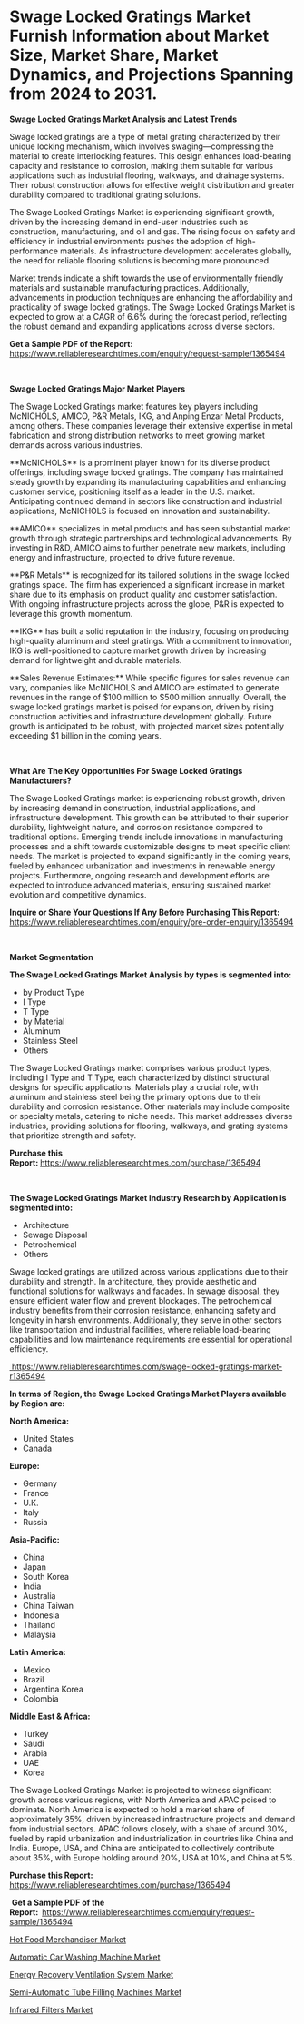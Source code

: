 <p><h1>Swage Locked Gratings Market Furnish Information about Market Size, Market Share, Market Dynamics, and Projections Spanning from 2024 to 2031.</h1></p><p><strong>Swage Locked Gratings Market Analysis and Latest Trends</strong></p>
<p><p>Swage locked gratings are a type of metal grating characterized by their unique locking mechanism, which involves swaging—compressing the material to create interlocking features. This design enhances load-bearing capacity and resistance to corrosion, making them suitable for various applications such as industrial flooring, walkways, and drainage systems. Their robust construction allows for effective weight distribution and greater durability compared to traditional grating solutions.</p><p>The Swage Locked Gratings Market is experiencing significant growth, driven by the increasing demand in end-user industries such as construction, manufacturing, and oil and gas. The rising focus on safety and efficiency in industrial environments pushes the adoption of high-performance materials. As infrastructure development accelerates globally, the need for reliable flooring solutions is becoming more pronounced. </p><p>Market trends indicate a shift towards the use of environmentally friendly materials and sustainable manufacturing practices. Additionally, advancements in production techniques are enhancing the affordability and practicality of swage locked gratings. The Swage Locked Gratings Market is expected to grow at a CAGR of 6.6% during the forecast period, reflecting the robust demand and expanding applications across diverse sectors.</p></p>
<p><strong>Get a Sample PDF of the Report:&nbsp;</strong> <a href="https://www.reliableresearchtimes.com/enquiry/request-sample/1365494?utm_campaign=1735&utm_medium=2&utm_source=Github&utm_content=ia&utm_term=29102024&utm_id=swage-locked-gratings">https://www.reliableresearchtimes.com/enquiry/request-sample/1365494</a></p>
<p>&nbsp;</p>
<p><strong>Swage Locked Gratings Major Market Players</strong></p>
<p><p>The Swage Locked Gratings market features key players including McNICHOLS, AMICO, P&R Metals, IKG, and Anping Enzar Metal Products, among others. These companies leverage their extensive expertise in metal fabrication and strong distribution networks to meet growing market demands across various industries.</p><p>**McNICHOLS** is a prominent player known for its diverse product offerings, including swage locked gratings. The company has maintained steady growth by expanding its manufacturing capabilities and enhancing customer service, positioning itself as a leader in the U.S. market. Anticipating continued demand in sectors like construction and industrial applications, McNICHOLS is focused on innovation and sustainability.</p><p>**AMICO** specializes in metal products and has seen substantial market growth through strategic partnerships and technological advancements. By investing in R&D, AMICO aims to further penetrate new markets, including energy and infrastructure, projected to drive future revenue.</p><p>**P&R Metals** is recognized for its tailored solutions in the swage locked gratings space. The firm has experienced a significant increase in market share due to its emphasis on product quality and customer satisfaction. With ongoing infrastructure projects across the globe, P&R is expected to leverage this growth momentum.</p><p>**IKG** has built a solid reputation in the industry, focusing on producing high-quality aluminum and steel gratings. With a commitment to innovation, IKG is well-positioned to capture market growth driven by increasing demand for lightweight and durable materials.</p><p>**Sales Revenue Estimates:** While specific figures for sales revenue can vary, companies like McNICHOLS and AMICO are estimated to generate revenues in the range of $100 million to $500 million annually. Overall, the swage locked gratings market is poised for expansion, driven by rising construction activities and infrastructure development globally. Future growth is anticipated to be robust, with projected market sizes potentially exceeding $1 billion in the coming years.</p></p>
<p>&nbsp;</p>
<p><strong>What Are The Key Opportunities For Swage Locked Gratings Manufacturers?</strong></p>
<p><p>The Swage Locked Gratings market is experiencing robust growth, driven by increasing demand in construction, industrial applications, and infrastructure development. This growth can be attributed to their superior durability, lightweight nature, and corrosion resistance compared to traditional options. Emerging trends include innovations in manufacturing processes and a shift towards customizable designs to meet specific client needs. The market is projected to expand significantly in the coming years, fueled by enhanced urbanization and investments in renewable energy projects. Furthermore, ongoing research and development efforts are expected to introduce advanced materials, ensuring sustained market evolution and competitive dynamics.</p></p>
<p><strong>Inquire or Share Your Questions If Any Before Purchasing This Report:</strong> <a href="https://www.reliableresearchtimes.com/enquiry/pre-order-enquiry/1365494?utm_campaign=1735&utm_medium=2&utm_source=Github&utm_content=ia&utm_term=29102024&utm_id=swage-locked-gratings">https://www.reliableresearchtimes.com/enquiry/pre-order-enquiry/1365494</a></p>
<p>&nbsp;</p>
<p><strong>Market Segmentation</strong></p>
<p><strong>The Swage Locked Gratings Market Analysis by types is segmented into:</strong></p>
<p><ul><li>by Product Type</li><li>I Type</li><li>T Type</li><li>by Material</li><li>Aluminum</li><li>Stainless Steel</li><li>Others</li></ul></p>
<p><p>The Swage Locked Gratings market comprises various product types, including I Type and T Type, each characterized by distinct structural designs for specific applications. Materials play a crucial role, with aluminum and stainless steel being the primary options due to their durability and corrosion resistance. Other materials may include composite or specialty metals, catering to niche needs. This market addresses diverse industries, providing solutions for flooring, walkways, and grating systems that prioritize strength and safety.</p></p>
<p><strong>Purchase this Report:&nbsp;</strong><a href="https://www.reliableresearchtimes.com/purchase/1365494?utm_campaign=1735&utm_medium=2&utm_source=Github&utm_content=ia&utm_term=29102024&utm_id=swage-locked-gratings">https://www.reliableresearchtimes.com/purchase/1365494</a></p>
<p>&nbsp;</p>
<p><strong>The Swage Locked Gratings Market Industry Research by Application is segmented into:</strong></p>
<p><ul><li>Architecture</li><li>Sewage Disposal</li><li>Petrochemical</li><li>Others</li></ul></p>
<p><p>Swage locked gratings are utilized across various applications due to their durability and strength. In architecture, they provide aesthetic and functional solutions for walkways and facades. In sewage disposal, they ensure efficient water flow and prevent blockages. The petrochemical industry benefits from their corrosion resistance, enhancing safety and longevity in harsh environments. Additionally, they serve in other sectors like transportation and industrial facilities, where reliable load-bearing capabilities and low maintenance requirements are essential for operational efficiency.</p></p>
<p><a href="https://www.reliableresearchtimes.com/swage-locked-gratings-market-r1365494?utm_campaign=1735&utm_medium=2&utm_source=Github&utm_content=ia&utm_term=29102024&utm_id=swage-locked-gratings">&nbsp;https://www.reliableresearchtimes.com/swage-locked-gratings-market-r1365494</a></p>
<p><strong>In terms of Region, the Swage Locked Gratings Market Players available by Region are:</strong></p>
<p>
    <p> <strong> North America: </strong>
        <ul>
            <li>United States</li>
            <li>Canada</li>
        </ul>
        </p> 
    <p> <strong> Europe: </strong>
        <ul>
            <li>Germany</li>
            <li>France</li>
            <li>U.K.</li>
            <li>Italy</li>
            <li>Russia</li>
        </ul>
        </p> 
    <p> <strong> Asia-Pacific: </strong>
        <ul>
            <li>China</li>
            <li>Japan</li>
            <li>South Korea</li>
            <li>India</li>
            <li>Australia</li>
            <li>China Taiwan</li>
            <li>Indonesia</li>
            <li>Thailand</li>
            <li>Malaysia</li>
        </ul>
        </p> 
    <p> <strong> Latin America: </strong>
        <ul>
            <li>Mexico</li>
            <li>Brazil</li>
            <li>Argentina Korea</li>
            <li>Colombia</li>
        </ul>
        </p> 
    <p> <strong> Middle East & Africa: </strong>
        <ul>
            <li>Turkey</li>
            <li>Saudi</li>
            <li>Arabia</li>
            <li>UAE</li>
            <li>Korea</li>
        </ul>
    </p>
    </p>
<p><p>The Swage Locked Gratings Market is projected to witness significant growth across various regions, with North America and APAC poised to dominate. North America is expected to hold a market share of approximately 35%, driven by increased infrastructure projects and demand from industrial sectors. APAC follows closely, with a share of around 30%, fueled by rapid urbanization and industrialization in countries like China and India. Europe, USA, and China are anticipated to collectively contribute about 35%, with Europe holding around 20%, USA at 10%, and China at 5%.</p></p>
<p><strong>Purchase this Report: </strong><a href="https://www.reliableresearchtimes.com/purchase/1365494?utm_campaign=1735&utm_medium=2&utm_source=Github&utm_content=ia&utm_term=29102024&utm_id=swage-locked-gratings">https://www.reliableresearchtimes.com/purchase/1365494</a></p>
<p>&nbsp;<strong>Get a Sample PDF of the Report:&nbsp;&nbsp;</strong><a href="https://www.reliableresearchtimes.com/enquiry/request-sample/1365494?utm_campaign=1735&utm_medium=2&utm_source=Github&utm_content=ia&utm_term=29102024&utm_id=swage-locked-gratings">https://www.reliableresearchtimes.com/enquiry/request-sample/1365494</a></p>
<p><strong></strong></p>
<p><p><a href="https://www.linkedin.com/pulse/hot-food-merchandiser-market-global-insights-sales-bcc0e?utm_campaign=1735&utm_medium=2&utm_source=Github&utm_content=ia&utm_term=29102024&utm_id=swage-locked-gratings">Hot Food Merchandiser Market</a></p><p><a href="https://www.linkedin.com/pulse/automatic-car-washing-machine-market-evolution-regional-wowse?utm_campaign=1735&utm_medium=2&utm_source=Github&utm_content=ia&utm_term=29102024&utm_id=swage-locked-gratings">Automatic Car Washing Machine Market</a></p><p><a href="https://www.linkedin.com/pulse/global-perspectives-energy-recovery-ventilation-system-pyere?utm_campaign=1735&utm_medium=2&utm_source=Github&utm_content=ia&utm_term=29102024&utm_id=swage-locked-gratings">Energy Recovery Ventilation System Market</a></p><p><a href="https://issuu.com/reportprime-2/docs/semi-automatic-tube-filling-machine_cbdfea6e75c847?utm_campaign=1735&utm_medium=2&utm_source=Github&utm_content=ia&utm_term=29102024&utm_id=swage-locked-gratings">Semi-Automatic Tube Filling Machines Market</a></p><p><a href="https://www.linkedin.com/pulse/emerging-infrared-filters-market-opportunities-analysis-investors-jgoqc?utm_campaign=1735&utm_medium=2&utm_source=Github&utm_content=ia&utm_term=29102024&utm_id=swage-locked-gratings">Infrared Filters Market</a></p></p>